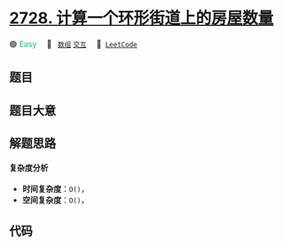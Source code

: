 # [2728. 计算一个环形街道上的房屋数量](https://leetcode.com/problems/count-houses-in-a-circular-street)

🟢 <font color=#15bd66>Easy</font>&emsp; 🔖&ensp; [`数组`](/tag/array.md) [`交互`](/tag/interactive.md)&emsp; 🔗&ensp;[`LeetCode`](https://leetcode.com/problems/count-houses-in-a-circular-street)

## 题目




## 题目大意




## 解题思路

#### 复杂度分析

- **时间复杂度**：`O()`，
- **空间复杂度**：`O()`，

## 代码

```javascript

```